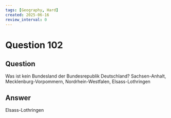 ```yaml
---
tags: [Geography, Hard]
created: 2025-06-16
review_interval: 0
---
```


# Question 102

## Question

Was ist kein Bundesland der Bundesrepublik Deutschland? Sachsen-Anhalt, Mecklenburg-Vorpommern, Nordrhein-Westfalen, Elsass-Lothringen

## Answer

Elsass-Lothringen
